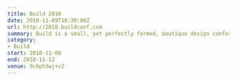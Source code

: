 ```yaml
---
title: Build 2010
date: 2010-11-09T18:30:00Z
url: http://2010.buildconf.com
summary: Build is a small, yet perfectly formed, boutique design conference where interesting, talented web practitioners from all over the world come to share ideas, techniques and inspiration. Some are on stage; some are in the audience.
category:
- Build
start: 2010-11-08
end: 2010-11-12
venue: 9c6ph3wj+v2
---
```

